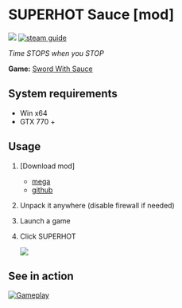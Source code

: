 # SUPERHOT Sauce [mod]
[![](https://img.shields.io/badge/version-v1.1-blue)](https://github.com/solesensei/superhot-sause/releases/latest)
[![steam guide](https://img.shields.io/badge/steam-guide-red)](https://steamcommunity.com/sharedfiles/filedetails/?id=1441077592)

_Time STOPS when you STOP_

**Game:** [Sword With Sauce](https://store.steampowered.com/app/581630)

## System requirements

- Win x64
- GTX 770 +

## Usage

1. [Download mod]
    - [mega](https://mega.nz/#!y0UwXSDR!9gMsuXTDPI_Dj0set-7uJkBDUTvqV2F6HcAalU2q8UU)
    - [github](https://github.com/solesensei/superhot-sause/releases/latest)
2. Unpack it anywhere (disable firewall if needed)
3. Launch a game
4. Click SUPERHOT
    
    ![](https://steamuserimages-a.akamaihd.net/ugc/794263056776236948/9A0AC28C3B68209B590E0F56313D48F83EC6861B/)



## See in action

[![Gameplay](https://steamuserimages-a.akamaihd.net/ugc/964217986229530011/E4E180E11B779B56EF774801B479A0FC9AF55C51/?imw=128&imh=128&ima=fit&impolicy=Letterbox&imcolor=%23000000&letterbox=true)](https://youtu.be/hfRDhJtFgD4)
